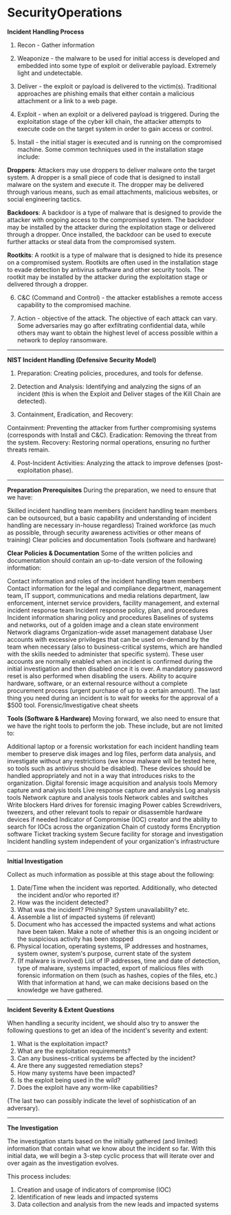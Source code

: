 # SecurityOperations


**Incident Handling Process**
1. Recon - Gather information  

2. Weaponize -  the malware to be used for initial access is developed and embedded into some type of exploit or deliverable payload. Extremely light and undetectable.

3. Deliver - the exploit or payload is delivered to the victim(s). Traditional approaches are phishing emails that either contain a malicious attachment or a link to a web page.

4. Exploit -  when an exploit or a delivered payload is triggered. During the exploitation stage of the cyber kill chain, the attacker attempts to execute code on the target system in order to gain access or control.

5. Install - the initial stager is executed and is running on the compromised machine. Some common techniques used in the installation stage include:
  
**Droppers**: Attackers may use droppers to deliver malware onto the target system. A dropper is a small piece of code that is designed to install malware on the system and execute it. The dropper may be delivered through various means, such as email attachments, malicious websites, or social engineering tactics. 

**Backdoors**: A backdoor is a type of malware that is designed to provide the attacker with ongoing access to the compromised system. The backdoor may be installed by the attacker during the exploitation stage or delivered through a dropper. Once installed, the backdoor can be used to execute further attacks or steal data from the compromised system. 

**Rootkits**: A rootkit is a type of malware that is designed to hide its presence on a compromised system. Rootkits are often used in the installation stage to evade detection by antivirus software and other security tools. The rootkit may be installed by the attacker during the exploitation stage or delivered through a dropper.


6. C&C (Command and Control) - the attacker establishes a remote access capability to the compromised machine.

7. Action - objective of the attack. The objective of each attack can vary. Some adversaries may go after exfiltrating confidential data, while others may want to obtain the highest level of access possible within a network to deploy ransomware.

--------------------

**NIST Incident Handling (Defensive Security Model)**

1. Preparation: Creating policies, procedures, and tools for defense.

2. Detection and Analysis: Identifying and analyzing the signs of an incident (this is when the Exploit and Deliver stages of the Kill Chain are detected).

3. Containment, Eradication, and Recovery:

  Containment: Preventing the attacker from further compromising systems (corresponds with Install and C&C).
  Eradication: Removing the threat from the system.
  Recovery: Restoring normal operations, ensuring no further threats remain.

4. Post-Incident Activities: Analyzing the attack to improve defenses (post-exploitation phase).

--------------------


**Preparation Prerequisites**
During the preparation, we need to ensure that we have:

Skilled incident handling team members (incident handling team members can be outsourced, but a basic capability and understanding of incident handling are necessary in-house regardless)
Trained workforce (as much as possible, through security awareness activities or other means of training)
Clear policies and documentation
Tools (software and hardware)


**Clear Policies & Documentation**
Some of the written policies and documentation should contain an up-to-date version of the following information:

Contact information and roles of the incident handling team members
Contact information for the legal and compliance department, management team, IT support, communications and media relations department, law enforcement, internet service providers, facility management, and external incident response team
Incident response policy, plan, and procedures
Incident information sharing policy and procedures
Baselines of systems and networks, out of a golden image and a clean state environment
Network diagrams
Organization-wide asset management database
User accounts with excessive privileges that can be used on-demand by the team when necessary (also to business-critical systems, which are handled with the skills needed to administer that specific system). These user accounts are normally enabled when an incident is confirmed during the initial investigation and then disabled once it is over. A mandatory password reset is also performed when disabling the users.
Ability to acquire hardware, software, or an external resource without a complete procurement process (urgent purchase of up to a certain amount). The last thing you need during an incident is to wait for weeks for the approval of a $500 tool.
Forensic/Investigative cheat sheets


**Tools (Software & Hardware)**
Moving forward, we also need to ensure that we have the right tools to perform the job. These include, but are not limited to:

Additional laptop or a forensic workstation for each incident handling team member to preserve disk images and log files, perform data analysis, and investigate without any restrictions (we know malware will be tested here, so tools such as antivirus should be disabled). These devices should be handled appropriately and not in a way that introduces risks to the organization.
Digital forensic image acquisition and analysis tools
Memory capture and analysis tools
Live response capture and analysis
Log analysis tools
Network capture and analysis tools
Network cables and switches
Write blockers
Hard drives for forensic imaging
Power cables
Screwdrivers, tweezers, and other relevant tools to repair or disassemble hardware devices if needed
Indicator of Compromise (IOC) creator and the ability to search for IOCs across the organization
Chain of custody forms
Encryption software
Ticket tracking system
Secure facility for storage and investigation
Incident handling system independent of your organization's infrastructure


-----------------------


**Initial Investigation** 

Collect as much information as possible at this stage about the following:

1. Date/Time when the incident was reported. Additionally, who detected the incident and/or who reported it?
2. How was the incident detected?
3. What was the incident? Phishing? System unavailability? etc.
4. Assemble a list of impacted systems (if relevant)
5. Document who has accessed the impacted systems and what actions have been taken. Make a note of whether this is an ongoing incident or the suspicious activity has been stopped
6. Physical location, operating systems, IP addresses and hostnames, system owner, system's purpose, current state of the system
7. (If malware is involved) List of IP addresses, time and date of detection, type of malware, systems impacted, export of malicious files with forensic information on them (such as hashes, copies of the files, etc.)
With that information at hand, we can make decisions based on the knowledge we have gathered.

-----------------------

**Incident Severity & Extent Questions**

When handling a security incident, we should also try to answer the following questions to get an idea of the incident's severity and extent:

1. What is the exploitation impact?
2. What are the exploitation requirements?
3. Can any business-critical systems be affected by the incident?
4. Are there any suggested remediation steps?
5. How many systems have been impacted?
6. Is the exploit being used in the wild?
7. Does the exploit have any worm-like capabilities?

(The last two can possibly indicate the level of sophistication of an adversary).

------------------------

**The Investigation**

The investigation starts based on the initially gathered (and limited) information that contain what we know about the incident so far. With this initial data, we will begin a 3-step cyclic process that will iterate over 
and over again as the investigation evolves. 

This process includes:

1. Creation and usage of indicators of compromise (IOC)
2. Identification of new leads and impacted systems
3. Data collection and analysis from the new leads and impacted systems















